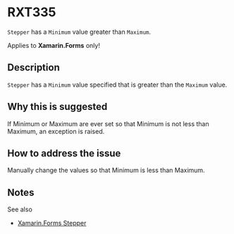 # RXT335

`Stepper` has a `Minimum` value greater than `Maximum`.

Applies to **Xamarin.Forms** only!

## Description

`Stepper` has a `Minimum` value specified that is greater than the `Maximum` value.

## Why this is suggested

If Minimum or Maximum are ever set so that Minimum is not less than Maximum, an exception is raised.

## How to address the issue

Manually change the values so that Minimum is less than Maximum.

## Notes

See also

- [Xamarin.Forms Stepper](https://docs.microsoft.com/en-us/xamarin/xamarin-forms/user-interface/stepper)
